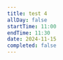 ```yaml
---
title: test 4
allDay: false
startTime: 11:00
endTime: 11:30
date: 2024-11-15
completed: false
---
```

